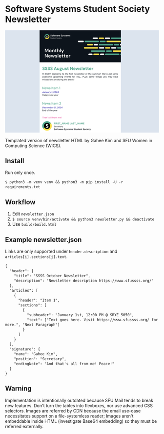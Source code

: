 # Software Systems Student Society Newsletter

![Image](docs/example.png)

Templated version of newsletter HTML by Gahee Kim and SFU Women in Computing Science (WiCS).

## Install

Run only once.
```
$ python3 -m venv venv && python3 -m pip install -U -r requirements.txt
```

## Workflow

1. Edit `newsletter.json`
2. `$ source venv/bin/activate && python3 newsletter.py && deactivate`
3. Use `build/build.html`

## Example newsletter.json

Links are only supported under `header.description` and `articles[i].sections[j].text`.

```
{
  "header": {
    "title": "SSSS October Newsletter",
    "description": "Newsletter description https://www.sfussss.org/"
  },
  "articles": [
    {
      "header": "Item 1",
      "sections": [
        {
          "subheader": "January 1st, 12:00 PM @ SRYE 5050",
          "text": ["Text goes here. Visit https://www.sfussss.org/ for more.", "Next Paragraph"]
        }
      ]
    }
  ],
  "signature": {
    "name": "Gahee Kim",
    "position": "Secretary",
    "endingNote": "And that's all from me! Peace!"
  }
}
```

## Warning

Implementation is intentionally outdated because SFU Mail tends to break new features.
Don't turn the tables into flexboxes, nor use advanced CSS selectors.
Images are referred by CDN because the email use-case necessitates support on a file-systemless reader;
Images aren't embeddable inside HTML (investigate Base64 embedding) so they must be referred externally.
